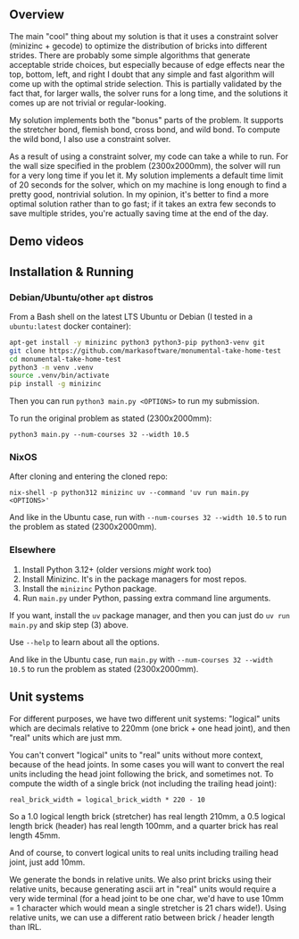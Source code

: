 ## Overview

The main "cool" thing about my solution is that it uses a constraint solver (minizinc + gecode) to
optimize the distribution of bricks into different strides. There are probably some simple
algorithms that generate acceptable stride choices, but especially because of edge effects near the
top, bottom, left, and right I doubt that any simple and fast algorithm will come up with the
optimal stride selection. This is partially validated by the fact that, for larger walls, the solver
runs for a long time, and the solutions it comes up are not trivial or regular-looking.

My solution implements both the "bonus" parts of the problem. It supports the stretcher bond,
flemish bond, cross bond, and wild bond. To compute the wild bond, I also use a constraint solver.

As a result of using a constraint solver, my code can take a while to run. For the wall size
specified in the problem (2300x2000mm), the solver will run for a very long time if you let it. My
solution implements a default time limit of 20 seconds for the solver, which on my machine is long
enough to find a pretty good, nontrivial solution. In my opinion, it's better to find a more optimal
solution rather than to go fast; if it takes an extra few seconds to save multiple strides, you're
actually saving time at the end of the day.

## Demo videos

## Installation & Running

### Debian/Ubuntu/other `apt` distros

From a Bash shell on the latest LTS Ubuntu or Debian (I tested in a `ubuntu:latest` docker container):

```bash
apt-get install -y minizinc python3 python3-pip python3-venv git
git clone https://github.com/markasoftware/monumental-take-home-test
cd monumental-take-home-test
python3 -m venv .venv
source .venv/bin/activate
pip install -g minizinc
```

Then you can run `python3 main.py <OPTIONS>` to run my submission.

To run the original problem as stated (2300x2000mm):

```
python3 main.py --num-courses 32 --width 10.5
```

### NixOS

After cloning and entering the cloned repo:

```
nix-shell -p python312 minizinc uv --command 'uv run main.py <OPTIONS>'
```

And like in the Ubuntu case, run with `--num-courses 32 --width 10.5` to run the problem as stated (2300x2000mm).

### Elsewhere

1. Install Python 3.12+ (older versions *might* work too)
2. Install Minizinc. It's in the package managers for most repos.
3. Install the `minizinc` Python package.
4. Run `main.py` under Python, passing extra command line arguments.

If you want, install the `uv` package manager, and then you can just do `uv run main.py` and skip step (3) above.

Use `--help` to learn about all the options.

And like in the Ubuntu case, run `main.py` with `--num-courses 32 --width 10.5` to run the problem as stated (2300x2000mm).

## Unit systems

For different purposes, we have two different unit systems: "logical" units which are decimals
relative to 220mm (one brick + one head joint), and then "real" units which are just mm.

You can't convert "logical" units to "real" units without more context, because of the head joints.
In some cases you will want to convert the real units including the head joint following the brick,
and sometimes not. To compute the width of a single brick (not including the trailing head joint):

```
real_brick_width = logical_brick_width * 220 - 10
```

So a 1.0 logical length brick (stretcher) has real length 210mm, a 0.5 logical length brick (header)
has real length 100mm, and a quarter brick has real length 45mm.

And of course, to convert logical units to real units including trailing head joint, just add 10mm.

We generate the bonds in relative units. We also print bricks using their relative units, because
generating ascii art in "real" units would require a very wide terminal (for a head joint to be one
char, we'd have to use 10mm = 1 character which would mean a single stretcher is 21 chars wide!).
Using relative units, we can use a different ratio between brick / header length than IRL.

